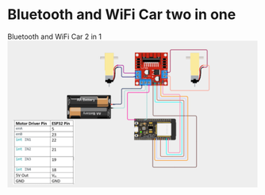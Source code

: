 # Bluetooth and WiFi Car two in one
Bluetooth and WiFi Car 2 in 1
![Logo](requirements/diagram.png)
